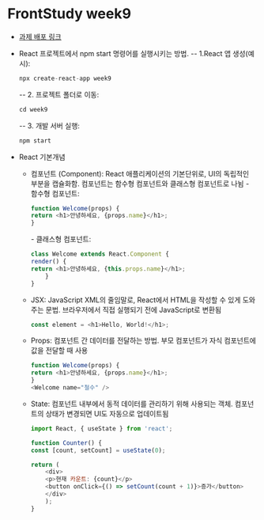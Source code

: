 # FrontStudy week9

- [과제 배포 링크](https://front-study-igtix3n1b-rosoomins-projects.vercel.app)

- React 프로젝트에서 npm start 명령어를 실행시키는 방법.
    -- 1.React  앱 생성(예시):
    ```javascript
    npx create-react-app week9
    ```
    -- 2. 프로젝트 폴더로 이동:
    ```javascript
    cd week9
    ```
    -- 3. 개발 서버 실행:
    ```javascript
    npm start
    ```
- React 기본개념
    - 컴포넌트 (Component): React 애플리케이션의 기본단위로, UI의 독립적인 부분을 캡슐화함. 컴포넌트는 함수형 컴포넌트와 클래스형 컴포넌트로 나뉨
        \- 함수형 컴포넌트:
        ```javascript
        function Welcome(props) {
        return <h1>안녕하세요, {props.name}</h1>;
        }
        ```
        \- 클래스형 컴포넌트:
        ```javascript
        class Welcome extends React.Component {
        render() {
        return <h1>안녕하세요, {this.props.name}</h1>;
            }
        }
        ```
    - JSX: JavaScript XML의 줄임말로, React에서 HTML을 작성할 수 있게 도와주는 문법. 브라우저에서 직접 실행되기 전에 JavaScript로 변환됨
        ```javascript
        const element = <h1>Hello, World!</h1>;
        ```
    - Props: 컴포넌트 간 데이터를 전달하는 방법. 부모 컴포넌트가 자식 컴포넌트에 값을 전달할 때 사용
        ```javascript
        function Welcome(props) {
        return <h1>안녕하세요, {props.name}</h1>;
        }
        <Welcome name="철수" />
        ```
    - State: 컴포넌트 내부에서 동적 데이터를 관리하기 위해 사용되는 객체. 컴포넌트의 상태가 변경되면 UI도 자동으로 업데이트됨
        ```javascript
        import React, { useState } from 'react';

        function Counter() {
        const [count, setCount] = useState(0);

        return (
            <div>
            <p>현재 카운트: {count}</p>
            <button onClick={() => setCount(count + 1)}>증가</button>
            </div>
            );
        }
        ```
        

